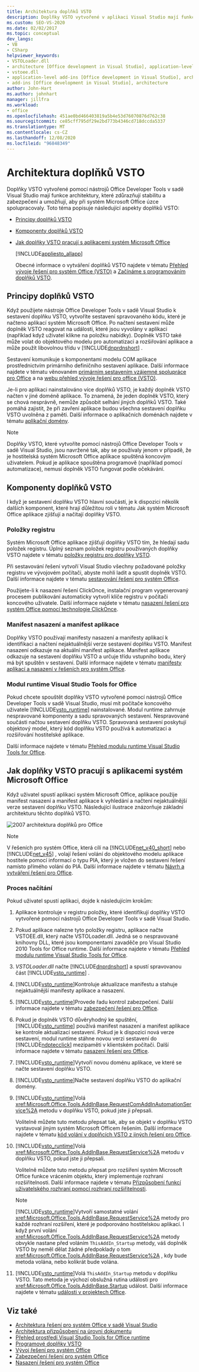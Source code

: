 ```yaml
---
title: Architektura doplňků VSTO
description: Doplňky VSTO vytvořené v aplikaci Visual Studio mají funkce architektury, které zdůrazňují stabilitu a zabezpečení a umožňují, aby s systém Microsoft Office úzce spolupracovaly.
ms.custom: SEO-VS-2020
ms.date: 02/02/2017
ms.topic: conceptual
dev_langs:
- VB
- CSharp
helpviewer_keywords:
- VSTOLoader.dll
- architecture [Office development in Visual Studio], application-level add-ins
- vstoee.dll
- application-level add-ins [Office development in Visual Studio], architecture
- add-ins [Office development in Visual Studio], architecture
author: John-Hart
ms.author: johnhart
manager: jillfra
ms.workload:
- office
ms.openlocfilehash: 451ae0bd466403819a5b4e53d76070876d762c38
ms.sourcegitcommit: ce85cff795df29e2bd773b4346cd718dccda5337
ms.translationtype: MT
ms.contentlocale: cs-CZ
ms.lasthandoff: 12/08/2020
ms.locfileid: "96848349"
---
```

# <a name="architecture-of-vsto-add-ins"></a>Architektura doplňků VSTO
  Doplňky VSTO vytvořené pomocí nástrojů Office Developer Tools v sadě Visual Studio mají funkce architektury, které zdůrazňují stabilitu a zabezpečení a umožňují, aby při systém Microsoft Office úzce spolupracovaly. Toto téma popisuje následující aspekty doplňků VSTO:

- [Principy doplňků VSTO](#UnderstandingAddIns)

- [Komponenty doplňků VSTO](#AddinComponents)

- [Jak doplňky VSTO pracují s aplikacemi systém Microsoft Office](#HowAddinsWork)

  [!INCLUDE[appliesto_allapp](../vsto/includes/appliesto-allapp-md.md)]

  Obecné informace o vytváření doplňků VSTO najdete v tématu [Přehled vývoje řešení pro systém Office &#40;VSTO&#41;](../vsto/office-solutions-development-overview-vsto.md) a [Začínáme s programováním doplňků VSTO](../vsto/getting-started-programming-vsto-add-ins.md).

## <a name="understand-vsto-add-ins"></a><a name="UnderstandingAddIns"></a> Principy doplňků VSTO
 Když použijete nástroje Office Developer Tools v sadě Visual Studio k sestavení doplňku VSTO, vytvoříte sestavení spravovaného kódu, které je načteno aplikací systém Microsoft Office. Po načtení sestavení může doplněk VSTO reagovat na události, které jsou vyvolány v aplikaci (například když uživatel klikne na položku nabídky). Doplněk VSTO také může volat do objektového modelu pro automatizaci a rozšiřování aplikace a může použít libovolnou třídu v [!INCLUDE[dnprdnshort](../sharepoint/includes/dnprdnshort-md.md)] .

 Sestavení komunikuje s komponentami modelu COM aplikace prostřednictvím primárního definičního sestavení aplikace. Další informace najdete v tématu věnovaném [primárním sestavením vzájemné spolupráce pro Office](../vsto/office-primary-interop-assemblies.md) a na [webu přehled vývoje řešení pro office &#40;VSTO&#41;](../vsto/office-solutions-development-overview-vsto.md).

 Je-li pro aplikaci nainstalováno více doplňků VSTO, je každý doplněk VSTO načten v jiné doméně aplikace. To znamená, že jeden doplněk VSTO, který se chová nesprávně, nemůže způsobit selhání jiných doplňků VSTO. Také pomáhá zajistit, že při zavření aplikace budou všechna sestavení doplňku VSTO uvolněna z paměti. Další informace o aplikačních doménách najdete v tématu [aplikační domény](/dotnet/framework/app-domains/application-domains).

> [!NOTE]
> Doplňky VSTO, které vytvoříte pomocí nástrojů Office Developer Tools v sadě Visual Studio, jsou navržené tak, aby se používaly jenom v případě, že je hostitelská systém Microsoft Office aplikace spuštěná koncovým uživatelem. Pokud je aplikace spouštěna programově (například pomocí automatizace), nemusí doplněk VSTO fungovat podle očekávání.

## <a name="components-of-vsto-add-ins"></a><a name="AddinComponents"></a> Komponenty doplňků VSTO
 I když je sestavení doplňku VSTO hlavní součástí, je k dispozici několik dalších komponent, které hrají důležitou roli v tématu Jak systém Microsoft Office aplikace zjišťují a načítají doplňky VSTO.

### <a name="registry-entries"></a>Položky registru
 Systém Microsoft Office aplikace zjišťují doplňky VSTO tím, že hledají sadu položek registru. Úplný seznam položek registru používaných doplňky VSTO najdete v tématu [položky registru pro doplňky VSTO](../vsto/registry-entries-for-vsto-add-ins.md).

 Při sestavování řešení vytvoří Visual Studio všechny požadované položky registru ve vývojovém počítači, abyste mohli ladit a spustit doplněk VSTO. Další informace najdete v tématu [sestavování řešení pro systém Office](../vsto/building-office-solutions.md).

 Použijete-li k nasazení řešení ClickOnce, instalační program vygenerovaný procesem publikování automaticky vytvoří klíče registru v počítači koncového uživatele. Další informace najdete v tématu [nasazení řešení pro systém Office pomocí technologie ClickOnce](../vsto/deploying-an-office-solution-by-using-clickonce.md).

### <a name="deployment-manifest-and-application-manifest"></a>Manifest nasazení a manifest aplikace
 Doplňky VSTO používají manifesty nasazení a manifesty aplikací k identifikaci a načtení nejaktuálnější verze sestavení doplňku VSTO. Manifest nasazení odkazuje na aktuální manifest aplikace. Manifest aplikace odkazuje na sestavení doplňku VSTO a určuje třídu vstupního bodu, který má být spuštěn v sestavení. Další informace najdete v tématu [manifesty aplikací a nasazení v řešeních pro systém Office](../vsto/application-and-deployment-manifests-in-office-solutions.md).

### <a name="visual-studio-tools-for-office-runtime"></a>Modul runtime Visual Studio Tools for Office
 Pokud chcete spouštět doplňky VSTO vytvořené pomocí nástrojů Office Developer Tools v sadě Visual Studio, musí mít počítače koncového uživatele [!INCLUDE[vsto_runtime](../vsto/includes/vsto-runtime-md.md)] nainstalované. Modul runtime zahrnuje nespravované komponenty a sadu spravovaných sestavení. Nespravované součásti načtou sestavení doplňku VSTO. Spravovaná sestavení poskytují objektový model, který kód doplňku VSTO používá k automatizaci a rozšiřování hostitelské aplikace.

 Další informace najdete v tématu [Přehled modulu runtime Visual Studio Tools for Office](../vsto/visual-studio-tools-for-office-runtime-overview.md).

## <a name="how-vsto-add-ins-work-with-microsoft-office-applications"></a><a name="HowAddinsWork"></a> Jak doplňky VSTO pracují s aplikacemi systém Microsoft Office
 Když uživatel spustí aplikaci systém Microsoft Office, aplikace použije manifest nasazení a manifest aplikace k vyhledání a načtení nejaktuálnější verze sestavení doplňku VSTO. Následující ilustrace znázorňuje základní architekturu těchto doplňků VSTO.

 ![2007 architektura doplňků pro Office](../vsto/media/office07addin.png "2007 architektura doplňků pro Office")

> [!NOTE]
> V řešeních pro systém Office, která cílí na [!INCLUDE[net_v40_short](../sharepoint/includes/net-v40-short-md.md)] nebo [!INCLUDE[net_v45](../vsto/includes/net-v45-md.md)] , volají řešení volání do objektového modelu aplikace hostitele pomocí informací o typu PIA, který je vložen do sestavení řešení namísto přímého volání do PIA. Další informace najdete v tématu [Návrh a vytváření řešení pro Office](../vsto/designing-and-creating-office-solutions.md).

### <a name="loading-process"></a>Proces načítání
 Pokud uživatel spustí aplikaci, dojde k následujícím krokům:

1. Aplikace kontroluje v registru položky, které identifikují doplňky VSTO vytvořené pomocí nástrojů Office Developer Tools v sadě Visual Studio.

2. Pokud aplikace nalezne tyto položky registru, aplikace načte VSTOEE.dll, který načte VSTOLoader.dll. Jedná se o nespravované knihovny DLL, které jsou komponentami zavaděče pro Visual Studio 2010 Tools for Office runtime. Další informace najdete v tématu [Přehled modulu runtime Visual Studio Tools for Office](../vsto/visual-studio-tools-for-office-runtime-overview.md).

3. *VSTOLoader.dll* načte [!INCLUDE[dnprdnshort](../sharepoint/includes/dnprdnshort-md.md)] a spustí spravovanou část [!INCLUDE[vsto_runtime](../vsto/includes/vsto-runtime-md.md)] .

4. [!INCLUDE[vsto_runtime](../vsto/includes/vsto-runtime-md.md)]Kontroluje aktualizace manifestu a stahuje nejaktuálnější manifesty aplikace a nasazení.

5. [!INCLUDE[vsto_runtime](../vsto/includes/vsto-runtime-md.md)]Provede řadu kontrol zabezpečení. Další informace najdete v tématu [zabezpečení řešení pro Office](../vsto/securing-office-solutions.md).

6. Pokud je doplněk VSTO důvěryhodný ke spuštění, [!INCLUDE[vsto_runtime](../vsto/includes/vsto-runtime-md.md)] používá manifest nasazení a manifest aplikace ke kontrole aktualizací sestavení. Pokud je k dispozici nová verze sestavení, modul runtime stáhne novou verzi sestavení do [!INCLUDE[ndptecclick](../vsto/includes/ndptecclick-md.md)] mezipaměti v klientském počítači. Další informace najdete v tématu [nasazení řešení pro Office](../vsto/deploying-an-office-solution.md).

7. [!INCLUDE[vsto_runtime](../vsto/includes/vsto-runtime-md.md)]Vytvoří novou doménu aplikace, ve které se načte sestavení doplňku VSTO.

8. [!INCLUDE[vsto_runtime](../vsto/includes/vsto-runtime-md.md)]Načte sestavení doplňku VSTO do aplikační domény.

9. [!INCLUDE[vsto_runtime](../vsto/includes/vsto-runtime-md.md)]Volá <xref:Microsoft.Office.Tools.AddInBase.RequestComAddInAutomationService%2A> metodu v doplňku VSTO, pokud jste ji přepsali.

     Volitelně můžete tuto metodu přepsat tak, aby se objekt v doplňku VSTO vystavoval jiným systém Microsoft Officem řešením. Další informace najdete v tématu [kód volání v doplňcích VSTO z jiných řešení pro Office](../vsto/calling-code-in-vsto-add-ins-from-other-office-solutions.md).

10. [!INCLUDE[vsto_runtime](../vsto/includes/vsto-runtime-md.md)]Volá <xref:Microsoft.Office.Tools.AddInBase.RequestService%2A> metodu v doplňku VSTO, pokud jste ji přepsali.

     Volitelně můžete tuto metodu přepsat pro rozšíření systém Microsoft Office funkce vrácením objektu, který implementuje rozhraní rozšiřitelnosti. Další informace najdete v tématu [Přizpůsobení funkcí uživatelského rozhraní pomocí rozhraní rozšiřitelnosti](../vsto/customizing-ui-features-by-using-extensibility-interfaces.md).

    > [!NOTE]
    > [!INCLUDE[vsto_runtime](../vsto/includes/vsto-runtime-md.md)]Vytvoří samostatné volání <xref:Microsoft.Office.Tools.AddInBase.RequestService%2A> metody pro každé rozhraní rozšíření, které je podporováno hostitelskou aplikací. I když první volání <xref:Microsoft.Office.Tools.AddInBase.RequestService%2A> metody obvykle nastane před voláním `ThisAddIn_Startup` metody, váš doplněk VSTO by neměl dělat žádné předpoklady o tom <xref:Microsoft.Office.Tools.AddInBase.RequestService%2A> , kdy bude metoda volána, nebo kolikrát bude volána.

11. [!INCLUDE[vsto_runtime](../vsto/includes/vsto-runtime-md.md)]Volá `ThisAddIn_Startup` metodu v doplňku VSTO. Tato metoda je výchozí obslužná rutina události pro <xref:Microsoft.Office.Tools.AddInBase.Startup> událost. Další informace najdete v tématu [události v projektech Office](../vsto/events-in-office-projects.md).

## <a name="see-also"></a>Viz také
- [Architektura řešení pro systém Office v sadě Visual Studio](../vsto/architecture-of-office-solutions-in-visual-studio.md)
- [Architektura přizpůsobení na úrovni dokumentu](../vsto/architecture-of-document-level-customizations.md)
- [Přehled prostředí Visual Studio Tools for Office runtime](../vsto/visual-studio-tools-for-office-runtime-overview.md)
- [Programové doplňky VSTO](../vsto/programming-vsto-add-ins.md)
- [Vývoj řešení pro systém Office](../vsto/developing-office-solutions.md)
- [Zabezpečení řešení pro systém Office](../vsto/securing-office-solutions.md)
- [Nasazení řešení pro systém Office](../vsto/deploying-an-office-solution.md)
